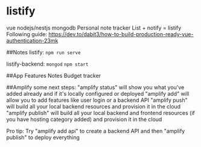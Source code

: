 # listify
vue nodejs/nestjs mongodb 
Personal note tracker List + notify = listify
Following guide: https://dev.to/dabit3/how-to-build-production-ready-vue-authentication-23mk

##Notes
listify:
`npm run serve`

listify-backend:
`mongod`
`npm start`

##App Features
Notes
Budget tracker

##Amplify
some next steps:
"amplify status" will show you what you've added already and if it's locally configured or deployed
"amplify <category> add" will allow you to add features like user login or a backend API
"amplify push" will build all your local backend resources and provision it in the cloud
"amplify publish" will build all your local backend and frontend resources (if you have hosting category added) and provision it in the cloud

Pro tip:
Try "amplify add api" to create a backend API and then "amplify publish" to deploy everything